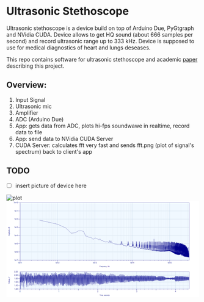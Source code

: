 # Ultrasonic Stethoscope
Ultrasonic stethoscope is a device build on top of Arduino Due, PyGtgraph and NVidia CUDA. Device allows to get HQ sound (about 666 samples per second) and record ultrasonic range up to 333 kHz. Device is supposed to use for medical diagnostics of heart and lungs deseases.

This repo contains software for ultrasonic stethoscope and academic [paper](Paper) describing this project.



## Overview:
1. Input Signal
2. Ultrasonic mic
3. Amplifier
4. ADC (Arduino Due)
5. App: gets data from ADC,  plots hi-fps soundwawe in realtime, record data to file
6. App: send data to NVidia CUDA Server
7. CUDA Server: calculates fft very fast and sends fft.png (plot of signal's spectrum) back to client's app 

## TODO
- [ ] insert picture of device here

![plot](https://user-images.githubusercontent.com/5549677/26873219-b79b1884-4b81-11e7-9449-4979e5596dbe.png)
![plot-example](Server/fft-0.png)
